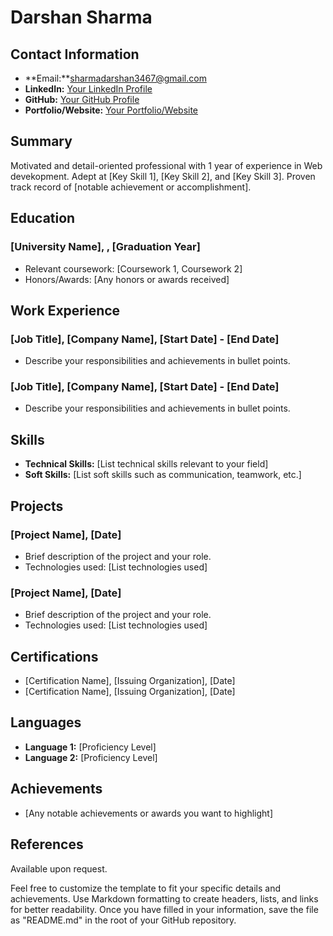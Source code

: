 # Darshan Sharma

## Contact Information
- **Email:**sharmadarshan3467@gmail.com
- **LinkedIn:** [Your LinkedIn Profile](https://www.linkedin.com/in/darshansharma)
- **GitHub:** [Your GitHub Profile](https://github.com/darshansharma456)
- **Portfolio/Website:** [Your Portfolio/Website](https://www.yourportfolio.com)

## Summary
Motivated and detail-oriented professional with 1 year of experience in Web devekopment. Adept at [Key Skill 1], [Key Skill 2], and [Key Skill 3]. Proven track record of [notable achievement or accomplishment].

## Education
### [University Name], , [Graduation Year]
- Relevant coursework: [Coursework 1, Coursework 2]
- Honors/Awards: [Any honors or awards received]

## Work Experience
### [Job Title], [Company Name], [Start Date] - [End Date]
- Describe your responsibilities and achievements in bullet points.

### [Job Title], [Company Name], [Start Date] - [End Date]
- Describe your responsibilities and achievements in bullet points.

## Skills
- **Technical Skills:** [List technical skills relevant to your field]
- **Soft Skills:** [List soft skills such as communication, teamwork, etc.]

## Projects
### [Project Name], [Date]
- Brief description of the project and your role.
- Technologies used: [List technologies used]

### [Project Name], [Date]
- Brief description of the project and your role.
- Technologies used: [List technologies used]

## Certifications
- [Certification Name], [Issuing Organization], [Date]
- [Certification Name], [Issuing Organization], [Date]

## Languages
- **Language 1:** [Proficiency Level]
- **Language 2:** [Proficiency Level]

## Achievements
- [Any notable achievements or awards you want to highlight]

## References
Available upon request.

Feel free to customize the template to fit your specific details and achievements. Use Markdown formatting to create headers, lists, and links for better readability. Once you have filled in your information, save the file as "README.md" in the root of your GitHub repository.
